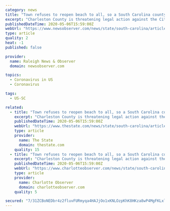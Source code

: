 ```yaml
---
category: news
title: "Town refuses to reopen beach to all, so a South Carolina county threatens to sue | Raleigh News & Observer"
excerpt: "Charleston County is threatening legal action against the City of Folly Beach if the tourist destination doesn’t reopen beach access and overnight lodging for non-residents. Most other beach towns along the South Carolina coast have reopened access to the beaches and have begun phasing in short-term rentals after Gov."
publishedDateTime: 2020-05-06T15:59:00Z
webUrl: "https://www.newsobserver.com/news/state/south-carolina/article242535281.html"
type: article
quality: 2
heat: -1
published: false

provider:
  name: Raleigh News & Observer
  domain: newsobserver.com

topics:
  - Coronavirus in US
  - Coronavirus

tags:
  - US-SC

related:
  - title: "Town refuses to reopen beach to all, so a South Carolina county threatens to sue"
    excerpt: "Charleston County is threatening legal action against the City of Folly Beach if the tourist destination doesn’t reopen beach access and overnight lodging for non-residents. Most other beach towns along the South Carolina coast have reopened access to the beaches and have begun phasing in short-term rentals after Gov."
    publishedDateTime: 2020-05-06T15:59:00Z
    webUrl: "https://www.thestate.com/news/state/south-carolina/article242535281.html"
    type: article
    provider:
      name: The State
      domain: thestate.com
    quality: 15
  - title: "Town refuses to reopen beach to all, so a South Carolina county threatens to sue | Charlotte Observer"
    excerpt: "Charleston County is threatening legal action against the City of Folly Beach if the tourist destination doesn’t reopen beach access and overnight lodging for non-residents. Most other beach towns along the South Carolina coast have reopened access to the beaches and have begun phasing in short-term rentals after Gov."
    publishedDateTime: 2020-05-06T15:59:00Z
    webUrl: "https://www.charlotteobserver.com/news/state/south-carolina/article242535281.html"
    type: article
    provider:
      name: Charlotte Observer
      domain: charlotteobserver.com
    quality: 5

secured: "7/31ZCBoNEDbr4z2fluvFURmyqa4HAJjOo1xKNLOzpKhK8HKza8wP4MgFKLxl9c4N1JxSTbqj9i1lVTYpWPwGPhiVGOCnpWZG6cqsUEgEQPUdXg4cJ7rBozPaQGfuiuVx1wOw3DpxdWdatZ72ifYOe4HrCdbBUxJsCiW5sOZglzfsmuwgL5D9gGTaXewJMpX91Gcf2JUJgekbGqMYg1rXp8VZief8Xiy1FiQTUnQh8CN1cG6D9QaQX0MtBtV4BNlzGVFKLAPiB3Eqz+RMYONHOYijxeMwG6tW9g/5Ud5U1n2Y22w8VLzmI4q06lUUXG4UzVZO+lo5gVy4tUeDl48DzvtD4yfKUFeeSNURC5+RgYP4EFL2wT+NuzDPtD6B0N9hgXDWa4c0bkXryb9SpZEp/+qww6L3c7ZWFeLWNAbiMxjAHdy30Ndb84JzB+pnS8SXykE0dTG7bBIsLgT48TxRKrku9+Dd3jtZyvMRhgJ8/c=;sH6DtJx5vXlQJT+KxmfDzA=="
---
```


